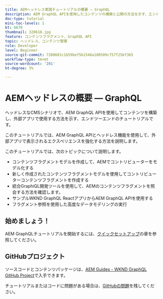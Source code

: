 ```yaml
---
title: AEMヘッドレス実践チュートリアルの概要 — GraphQL
description: AEM GraphQL APIを使用したコンテンツの構築と公開の方法を示す、エンドツーエンドのチュートリアルです。
doc-type: tutorial
mini-toc-levels: 1
kt: 6678
thumbnail: 328618.jpg
feature: コンテンツフラグメント、GraphQL API
topic: ヘッドレス、コンテンツ管理
role: Developer
level: Beginner
source-git-commit: 7200601c1b59bef5b1546a100589c757f25bf365
workflow-type: tm+mt
source-wordcount: '201'
ht-degree: 3%

---
```



# AEMヘッドレスの概要 — GraphQL

ヘッドレスなCMSシナリオで、AEM GraphQL APIを使用してコンテンツを構築し、外部アプリで使用する方法を示す、エンドツーエンドのチュートリアルです。

このチュートリアルでは、AEM GraphQL APIとヘッドレス機能を使用して、外部アプリで表示されるエクスペリエンスを強化する方法を説明します。

このチュートリアルでは、次のトピックについて説明します。

* コンテンツフラグメントモデルを作成して、AEMでコントリビューターをモデル化する
* 新しく作成されたコンテンツフラグメントモデルを使用してコントリビューターコンテンツフラグメントを作成する
* 統合GraphiQL開発ツールを使用して、AEMのコンテンツフラグメントを照会する方法を確認します。
* サンプルWKND GraphQL ReactアプリからAEM GraphQL APIを使用する
* フラグメント参照を使用した高度なデータモデリングの実行

## 始めましょう！

AEM GraphQLチュートリアルを開始するには、[クイックセットアップ](./setup.md)の章を参照してください。

## GitHubプロジェクト

ソースコードとコンテンツパッケージは、[AEM Guides - WKND GraphQL GitHub Project](https://github.com/adobe/aem-guides-wknd-graphql)で入手できます。

チュートリアルまたはコードに問題がある場合は、[GitHubの問題](https://github.com/adobe/aem-guides-wknd-graphql/issues)を残してください。
